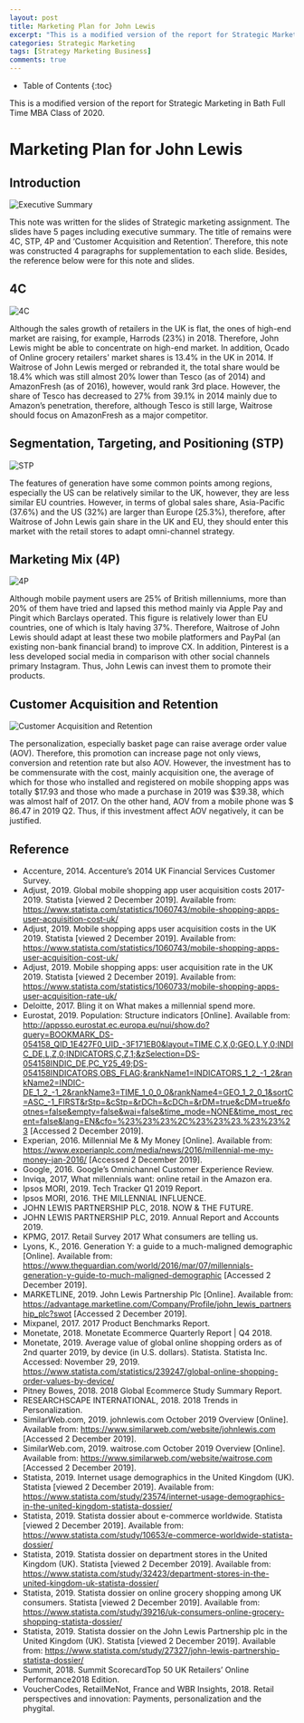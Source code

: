 ```yaml
---
layout: post
title: Marketing Plan for John Lewis
excerpt: "This is a modified version of the report for Strategic Marketing in Bath Full Time MBA Class of 2020."
categories: Strategic Marketing
tags: [Strategy Marketing Business]
comments: true
---
```


* Table of Contents
{:toc}

This is a modified version of the report for Strategic Marketing in Bath Full Time MBA Class of 2020.

# Marketing Plan for John Lewis

## Introduction
![Executive Summary](https://res.cloudinary.com/djiyxp5ax/image/upload/v1620530278/MN50343-Kyo_tbxqq6.png "Executive Summary")

This note was written for the slides of Strategic marketing assignment.  The slides have 5 pages including executive summary. The title of remains were 4C, STP, 4P and ‘Customer Acquisition and Retention’.  Therefore, this note was constructed 4 paragraphs for supplementation to each slide.  Besides, the reference below were for this note and slides.

## 4C
![4C](https://res.cloudinary.com/djiyxp5ax/image/upload/v1620530278/MN50343-Kyo1_wrjwg2.png "4C")

Although the sales growth of retailers in the UK is flat, the ones of high-end market are raising, for example, Harrods (23%) in 2018.  Therefore, John Lewis might be able to concentrate on high-end market.  In addition, Ocado of Online grocery retailers' market shares is 13.4% in the UK in 2014.  If Waitrose of John Lewis merged or rebranded it, the total share would be 18.4% which was still almost 20% lower than Tesco (as of 2014) and AmazonFresh (as of 2016), however, would rank 3rd place.  However, the share of Tesco has decreased to 27% from 39.1% in 2014 mainly due to Amazon’s penetration, therefore, although Tesco is still large, Waitrose should focus on AmazonFresh as a major competitor.

## Segmentation, Targeting, and Positioning (STP)
![STP](https://res.cloudinary.com/djiyxp5ax/image/upload/v1620530278/MN50343-Kyo2_vuqxzr.png "STP")

The features of generation have some common points among regions, especially the US can be relatively similar to the UK, however, they are less similar EU countries.  However, in terms of global sales share, Asia-Pacific (37.6%) and the US (32%) are larger than Europe (25.3%), therefore, after Waitrose of John Lewis gain share in the UK and EU, they should enter this market with the retail stores to adapt omni-channel strategy.

## Marketing Mix (4P)
![4P](https://res.cloudinary.com/djiyxp5ax/image/upload/v1620530278/MN50343-Kyo3_aea5h2.png "4P")

Although mobile payment users are 25% of British millenniums, more than 20% of them have tried and lapsed this method mainly via Apple Pay and Pingit which Barclays operated.  This figure is relatively lower than EU countries, one of which is Italy having 37%.  Therefore, Waitrose of John Lewis should adapt at least these two mobile platformers and PayPal (an existing non-bank financial brand) to improve CX. In addition, Pinterest is a less developed social media in comparison with other social channels primary Instagram.  Thus, John Lewis can invest them to promote their products.

## Customer Acquisition and Retention
![Customer Acquisition and Retention](https://res.cloudinary.com/djiyxp5ax/image/upload/v1620530277/MN50343-Kyo4_imnrcy.png "Customer Acquisition and Retention")

The personalization, especially basket page can raise average order value (AOV).  Therefore, this promotion can increase page not only views, conversion and retention rate but also AOV.  However, the investment has to be commensurate with the cost, mainly acquisition one, the average of which for those who installed and registered on mobile shopping apps was totally $17.93 and those who made a purchase in 2019 was $39.38, which was almost half of 2017.  On the other hand, AOV from a mobile phone was $ 86.47 in 2019 Q2. Thus, if this investment affect AOV negatively, it can be justified.

## Reference
* Accenture, 2014. Accenture’s 2014 UK Financial Services Customer Survey.
* Adjust, 2019. Global mobile shopping app user acquisition costs 2017-2019. Statista [viewed 2 December 2019]. Available from: https://www.statista.com/statistics/1060743/mobile-shopping-apps-user-acquisition-cost-uk/
* Adjust, 2019. Mobile shopping apps user acquisition costs in the UK 2019. Statista [viewed 2 December 2019]. Available from: https://www.statista.com/statistics/1060743/mobile-shopping-apps-user-acquisition-cost-uk/
* Adjust, 2019. Mobile shopping apps: user acquisition rate in the UK 2019. Statista [viewed 2 December 2019]. Available from: https://www.statista.com/statistics/1060733/mobile-shopping-apps-user-acquisition-rate-uk/
* Deloitte, 2017. Bling it on What makes a millennial spend more.
* Eurostat, 2019. Population: Structure indicators [Online]. Available from: http://appsso.eurostat.ec.europa.eu/nui/show.do?query=BOOKMARK_DS-054158_QID_1E427F0_UID_-3F171EB0&layout=TIME,C,X,0;GEO,L,Y,0;INDIC_DE,L,Z,0;INDICATORS,C,Z,1;&zSelection=DS-054158INDIC_DE,PC_Y25_49;DS-054158INDICATORS,OBS_FLAG;&rankName1=INDICATORS_1_2_-1_2&rankName2=INDIC-DE_1_2_-1_2&rankName3=TIME_1_0_0_0&rankName4=GEO_1_2_0_1&sortC=ASC_-1_FIRST&rStp=&cStp=&rDCh=&cDCh=&rDM=true&cDM=true&footnes=false&empty=false&wai=false&time_mode=NONE&time_most_recent=false&lang=EN&cfo=%23%23%23%2C%23%23%23.%23%23%23 [Accessed 2 December 2019].
* Experian, 2016. Millennial Me & My Money [Online]. Available from: https://www.experianplc.com/media/news/2016/millennial-me-my-money-jan-2016/ [Accessed 2 December 2019].
* Google, 2016. Google’s Omnichannel Customer Experience Review.
* Inviqa, 2017, What millennials want: online retail in the Amazon era.
* Ipsos MORI, 2019. Tech Tracker Q1 2019 Report.
* Ipsos MORI, 2016. THE MILLENNIAL INFLUENCE.
* JOHN LEWIS PARTNERSHIP PLC, 2018. NOW & THE FUTURE.
* JOHN LEWIS PARTNERSHIP PLC, 2019. Annual Report and Accounts 2019.
* KPMG, 2017. Retail Survey 2017 What consumers are telling us.
* Lyons, K., 2016. Generation Y: a guide to a much-maligned demographic [Online]. Available from: https://www.theguardian.com/world/2016/mar/07/millennials-generation-y-guide-to-much-maligned-demographic [Accessed 2 December 2019].
* MARKETLINE, 2019. John Lewis Partnership Plc [Online]. Available from: https://advantage.marketline.com/Company/Profile/john_lewis_partnership_plc?swot [Accessed 2 December 2019].
* Mixpanel, 2017. 2017 Product Benchmarks Report.
* Monetate, 2018. Monetate Ecommerce Quarterly Report | Q4 2018.
* Monetate, 2019. Average value of global online shopping orders as of 2nd quarter 2019, by device (in U.S. dollars). Statista. Statista Inc. Accessed: November 29, 2019. https://www.statista.com/statistics/239247/global-online-shopping-order-values-by-device/
* Pitney Bowes, 2018. 2018 Global Ecommerce Study Summary Report.
* RESEARCHSCAPE INTERNATIONAL, 2018. 2018 Trends in Personalization.
* SimilarWeb.com, 2019. johnlewis.com October 2019 Overview [Online]. Available from: https://www.similarweb.com/website/johnlewis.com [Accessed 2 December 2019].
* SimilarWeb.com, 2019. waitrose.com October 2019 Overview [Online]. Available from: https://www.similarweb.com/website/waitrose.com [Accessed 2 December 2019].
* Statista, 2019. Internet usage demographics in the United Kingdom (UK). Statista [viewed 2 December 2019]. Available from: https://www.statista.com/study/23574/internet-usage-demographics-in-the-united-kingdom-statista-dossier/
* Statista, 2019. Statista dossier about e-commerce worldwide. Statista [viewed 2 December 2019]. Available from: https://www.statista.com/study/10653/e-commerce-worldwide-statista-dossier/
* Statista, 2019. Statista dossier on department stores in the United Kingdom (UK). Statista [viewed 2 December 2019]. Available from: https://www.statista.com/study/32423/department-stores-in-the-united-kingdom-uk-statista-dossier/
* Statista, 2019. Statista dossier on online grocery shopping among UK consumers. Statista [viewed 2 December 2019]. Available from: https://www.statista.com/study/39216/uk-consumers-online-grocery-shopping-statista-dossier/
* Statista, 2019. Statista dossier on the John Lewis Partnership plc in the United Kingdom (UK). Statista [viewed 2 December 2019]. Available from: https://www.statista.com/study/27327/john-lewis-partnership-statista-dossier/
* Summit, 2018. Summit ScorecardTop 50 UK Retailers’ Online Performance2018 Edition.
* VoucherCodes, RetailMeNot, France and WBR Insights, 2018. Retail perspectives and innovation: Payments, personalization and the phygital.
